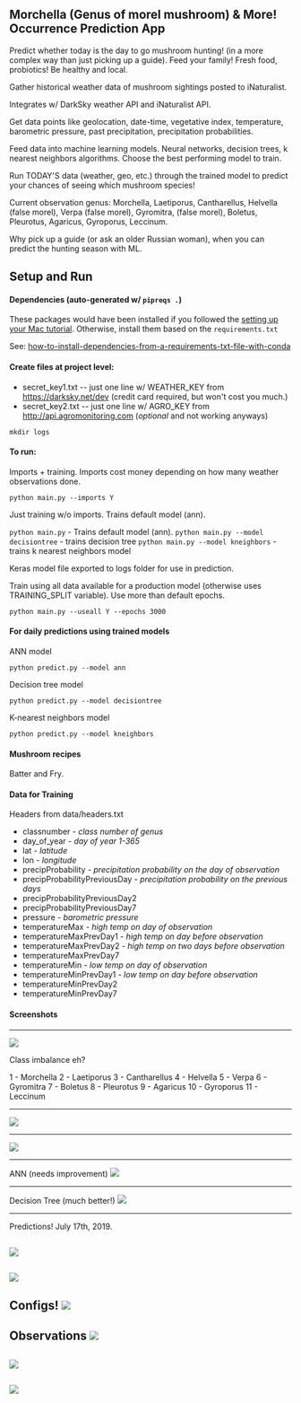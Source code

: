## Morchella (Genus of morel mushroom) & More! Occurrence Prediction App

Predict whether today is the day to go mushroom hunting! (in a more complex way than just picking up a guide). Feed your family! Fresh food, probiotics! Be healthy and local.

Gather historical weather data of mushroom sightings posted to iNaturalist.

Integrates w/ DarkSky weather API and iNaturalist API.

Get data points like geolocation, date-time, vegetative index, temperature, barometric pressure, past precipitation, precipitation probabilities.

Feed data into machine learning models. Neural networks, decision trees, k nearest neighbors algorithms. Choose the best performing model to train.

Run TODAY'S data (weather, geo, etc.) through the trained model to predict your chances of seeing which mushroom species!

Current observation genus: Morchella, Laetiporus, Cantharellus, Helvella (false morel), Verpa (false morel), Gyromitra, (false morel), Boletus, Pleurotus, Agaricus, Gyroporus, Leccinum.

Why pick up a guide (or ask an older Russian woman), when you can predict the hunting season with ML.

## Setup and Run

#### Dependencies (auto-generated w/ `pipreqs .`)

These packages would have been installed if you followed the [setting up your Mac tutorial](). Otherwise, install them based on the `requirements.txt`

See: [how-to-install-dependencies-from-a-requirements-txt-file-with-conda](https://www.technologyscout.net/2017/11/how-to-install-dependencies-from-a-requirements-txt-file-with-conda/)

#### Create files at project level:

- secret_key1.txt -- just one line w/ WEATHER_KEY from https://darksky.net/dev (credit card required, but won't cost you much.)
- secret_key2.txt -- just one line w/ AGRO_KEY from http://api.agromonitoring.com (*optional* and not working anyways)

`mkdir logs`

#### To run:

Imports + training. Imports cost money depending on how many weather observations done.

`python main.py --imports Y`

Just training w/o imports. Trains default model (ann).

`python main.py`  - Trains default model (ann).
`python main.py --model decisiontree` - trains decision tree
`python main.py --model kneighbors` - trains k nearest neighbors model

Keras model file exported to logs folder for use in prediction.

Train using all data available for a production model (otherwise uses TRAINING_SPLIT variable). Use more than default epochs.

`python main.py --useall Y --epochs 3000`

#### For daily predictions using trained models

ANN model

`python predict.py --model ann`

Decision tree model

`python predict.py --model decisiontree`

K-nearest neighbors model

`python predict.py --model kneighbors`

#### Mushroom recipes

Batter and Fry.

#### Data for Training

Headers from data/headers.txt

- classnumber - *class number of genus*
- day_of_year - *day of year 1-365*
- lat - *latitude*
- lon - *longitude*
- precipProbability - *precipitation probability on the day of observation*
- precipProbabilityPreviousDay - *precipitation probability on the previous days*
- precipProbabilityPreviousDay2
- precipProbabilityPreviousDay7
- pressure - *barometric pressure*
- temperatureMax - *high temp on day of observation*
- temperatureMaxPrevDay1 - *high temp on day before observation*
- temperatureMaxPrevDay2 - *high temp on two days before observation*
- temperatureMaxPrevDay7
- temperatureMin - *low temp on day of observation*
- temperatureMinPrevDay1 - *low temp on day before observation*
- temperatureMinPrevDay2
- temperatureMinPrevDay7

#### Screenshots
---
![](images/training_ann1.png)

Class imbalance eh?

1 - Morchella
2 - Laetiporus
3 - Cantharellus
4 - Helvella
5 - Verpa
6 - Gyromitra
7 - Boletus
8 - Pleurotus
9 - Agaricus
10 - Gyroporus
11 - Leccinum

---
![](images/training_ann2.png)

---
![](images/training_ann3.png)

---
ANN (needs improvement)
![](images/confusion_matrix_ann.png)

---
Decision Tree (much better!)
![](images/confusion_matrix_decisiontree.png)

---
Predictions! July 17th, 2019.

![](images/predict_ann.png)
---
![](images/predict_dt.png)
---
Configs!
![](images/configs.png)
---
Observations
![](images/o1.png)
---
![](images/o2.png)
---
![](images/o3.png)
---
